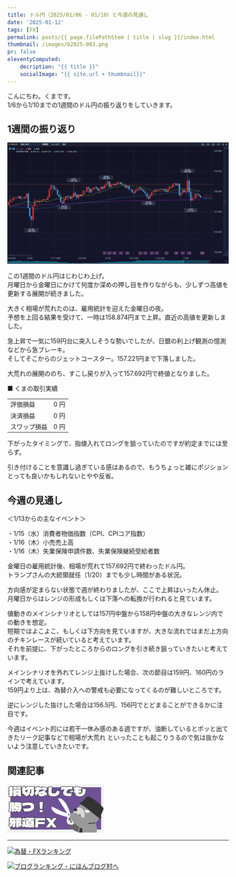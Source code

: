 ```yaml
---
title: ドル円（2025/01/06 - 01/10）と今週の見通し
date: '2025-01-12'
tags: [FX]
permalink: posts/{{ page.filePathStem | title | slug }}/index.html
thumbnail: /images/b2025-003.png
pr: false
eleventyComputed:
    decription: "{{ title }}"
    socialImage: "{{ site.url + thumbnail}}"
---
```


こんにちわ。くまです。<br/>
1/6から1/10までの1週間のドル円の振り返りをしていきます。


## 1週間の振り返り

![](/images/b2025-003-01.png)

この1週間のドル円はじわじわ上げ。<br/>
月曜日から金曜日にかけて何度か深めの押し目を作りながらも、少しずつ高値を更新する展開が続きました。<br/>

大きく相場が荒れたのは、雇用統計を迎えた金曜日の夜。<br/>
予想を上回る結果を受けて、一時は158.874円まで上昇。直近の高値を更新しました。<br/>

急上昇で一気に159円台に突入しそうな勢いでしたが、日銀の利上げ観測の憶測などから急ブレーキ。<br/>
そしてそこからのジェットコースター。157.221円まで下落しました。

大荒れの展開ののち、すこし戻りが入って157.692円で終値となりました。



■ くまの取引実績

<table style="min-width:18rem">
<tr>
    <td>評価損益</td>
    <td style="text-align:right;">0 円</td>
</tr>
<tr><td>決済損益</td><td style="text-align:right;">0 円</tr></tr>
<tr><td>スワップ損益</td><td style="text-align:right"> 0 円 </td></tr>
</table>

下がったタイミングで、指値入れてロングを狙っていたのですが約定までには至らず。

引き付けることを意識し過ぎている感はあるので、もうちょっと雑にポジションとっても良いかもしれないとやや反省。

## 今週の見通し

＜1/13からの主なイベント＞

・1/15（水）消費者物価指数（CPI、CPIコア指数）<br/>
・1/16（木）小売売上高<br/>
・1/16（木）失業保険申請件数、失業保険継続受給者数<br/>


金曜日の雇用統計後、相場が荒れて157.692円で終わったドル円。<br/>
トランプさんの大統領就任（1/20）までも少し時間がある状況。<br/>

方向感が定まらない状態で週が終わりましたが、ここで上昇はいったん休止。<br/>
月曜日からはレンジの形成もしくは下落への転換が行われると見ています。

値動きのメインシナリオとしては157円中盤から158円中盤の大きなレンジ内での動きを想定。<br/>
短期ではよこよこ、もしくは下方向を見ていますが、大きな流れではまだ上方向のチキンレースが続いていると考えています。<br/>
それを前提に、下がったところからのロングを引き続き狙っていきたいと考えています。

メインシナリオを外れてレンジ上抜けした場合、次の節目は159円、160円のラインで考えています。<br/>
159円より上は、為替介入への警戒も必要になってくるのが難しいところです。

逆にレンジした抜けした場合は156.5円、156円でとどまることができるかに注目です。

今週はイベント的には若干一休み感のある週ですが、油断しているとポッと出てきたリーク記事などで相場が大荒れ
といったことも起こりうるので気は抜かないよう注意していきたいです。



## 関連記事

<a class="internal-link" href="/posts/posts2024-036/">
    <img src="/images/b2024-036.png">
</a>

<br/>
<hr/>


<a href="https://blog.with2.net/link/?id=2111205&cid=1532" title="為替・FXランキング"><img alt="為替・FXランキング" width="110" height="31" src="https://blog.with2.net/img/banner/c/banner_1/br_c_1532_1.gif"></a>

<a href="https://blogmura.com/ranking/in?p_cid=11188911" target="_blank"><img src="https://b.blogmura.com/88_31.gif" width="88" height="31" border="0" alt="ブログランキング・にほんブログ村へ" /></a>


<style>
.internal-link {
    img { width: 220px; }
}
</style>
